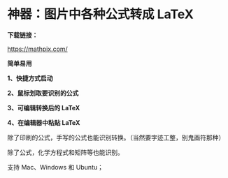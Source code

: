 # 神器：图片中各种公式转成 LaTeX

**下载链接：**

https://mathpix.com/

**简单易用**

**1、快捷方式启动**



**2、鼠标划取要识别的公式**



**3、可编辑转换后的 LaTeX**



**4、在编辑器中粘贴 LaTeX**


除了印刷的公式，手写的公式也能识别转换。（当然要字迹工整，别鬼画符那种）



除了公式，化学方程式和矩阵等也能识别。



支持 Mac、Windows 和 Ubuntu；

